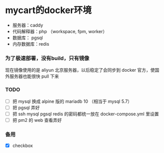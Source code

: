 # mycart的docker环境

+ 服务器：caddy
+ 代码解释器：php （workspace, fpm, worker）
+ 数据库： pgsql
+ 内存数据库：redis


### 为了极速部署，没有build，只有镜像

现在镜像使用的是 aliyun 北京服务器，以后稳定了会同步到 docker 官方，使国外服务器也能很快 pull 下来


### TODO

- [ ] 把 mysql 换成 alpine 版的 mariadb 10 （相当于 mysql 5.7）
- [ ] 把 pgsql 弄好
- [ ] 把 ssh mysql pgsql redis 的密码都统一放在 docker-compose.yml 里设置
- [ ] 把 pm2 的 web 查看弄好

### 备用

- [X] checkbox
